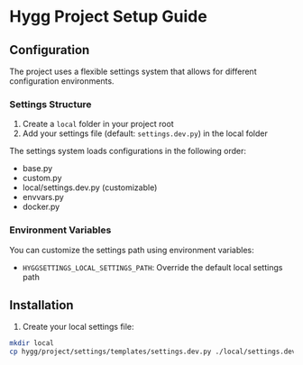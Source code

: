 # Hygg Project Setup Guide

## Configuration

The project uses a flexible settings system that allows for different configuration environments.

### Settings Structure

1. Create a `local` folder in your project root
2. Add your settings file (default: `settings.dev.py`) in the local folder

The settings system loads configurations in the following order:

- base.py
- custom.py
- local/settings.dev.py (customizable)
- envvars.py
- docker.py

### Environment Variables

You can customize the settings path using environment variables:

- `HYGGSETTINGS_LOCAL_SETTINGS_PATH`: Override the default local settings path

## Installation

1. Create your local settings file:

```bash
mkdir local
cp hygg/project/settings/templates/settings.dev.py ./local/settings.dev.py
```
